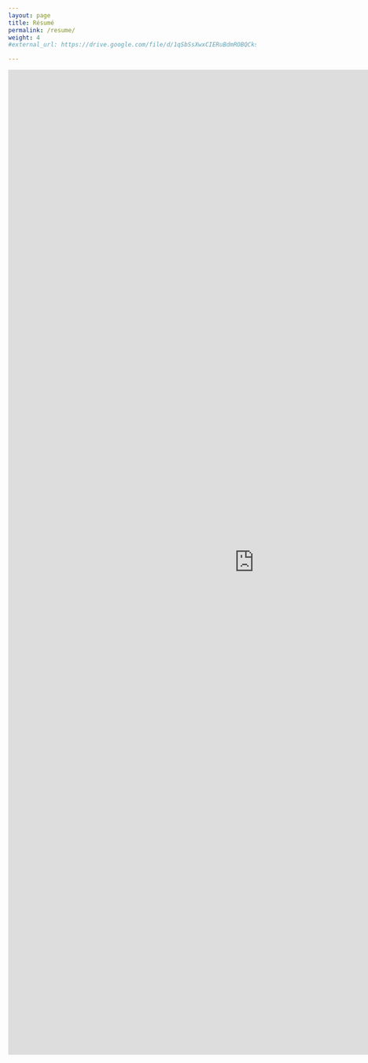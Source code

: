 ```yaml
---
layout: page
title: Résumé
permalink: /resume/
weight: 4
#external_url: https://drive.google.com/file/d/1qSbSsXwxCIERuBdmROBQCksBiJhwB8go/view?usp=sharing

---
```


<embed src="https://suryapusapati.com/files/Surya_Pusapati_CV_2022.pdf" width="1000" height="2000" 
 type="application/pdf">